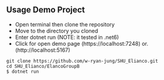 ## Usage Demo Project
* Open terminal then clone the repository
* Move to the directory you cloned
* Enter dotnet run (NOTE: it tested in .net6)
* Click for open demo page (https://localhost:7248) or. (http://localhost:5167)
```
git clone https://github.com/w-ryan-jung/SHU_Elianco.git
cd SHU_Elianco/ElancoGroupB
$ dotnet run
```
